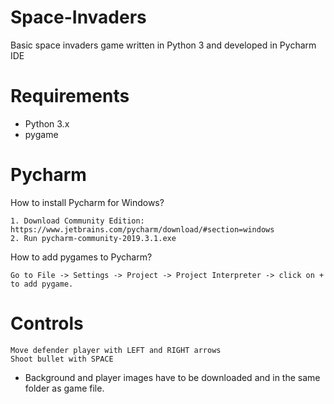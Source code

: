 # Space-Invaders

Basic space invaders game written in Python 3 and developed in Pycharm IDE

# Requirements

  - Python 3.x
  - pygame
# Pycharm
  How to install Pycharm  for Windows? 
	
	
    1. Download Community Edition: https://www.jetbrains.com/pycharm/download/#section=windows
    2. Run pycharm-community-2019.3.1.exe
		
  How to add pygames to Pycharm?
	
	
	Go to File -> Settings -> Project -> Project Interpreter -> click on + to add pygame.
	
 # Controls
    Move defender player with LEFT and RIGHT arrows
    Shoot bullet with SPACE

  - Background and player images have to be downloaded and in the same folder as game file.

  
